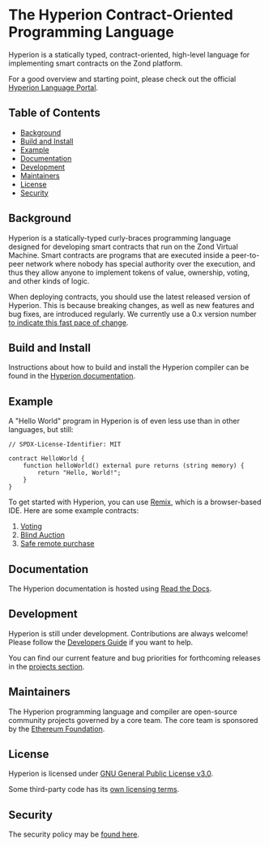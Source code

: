 # The Hyperion Contract-Oriented Programming Language

Hyperion is a statically typed, contract-oriented, high-level language for implementing smart contracts on the Zond platform.

For a good overview and starting point, please check out the official [Hyperion Language Portal](https://soliditylang.org).

## Table of Contents

- [Background](#background)
- [Build and Install](#build-and-install)
- [Example](#example)
- [Documentation](#documentation)
- [Development](#development)
- [Maintainers](#maintainers)
- [License](#license)
- [Security](#security)

## Background

Hyperion is a statically-typed curly-braces programming language designed for developing smart contracts
that run on the Zond Virtual Machine. Smart contracts are programs that are executed inside a peer-to-peer
network where nobody has special authority over the execution, and thus they allow anyone to implement tokens of value,
ownership, voting, and other kinds of logic.

When deploying contracts, you should use the latest released version of
Hyperion. This is because breaking changes, as well as new features and bug fixes, are
introduced regularly. We currently use a 0.x version
number [to indicate this fast pace of change](https://semver.org/#spec-item-4).

## Build and Install

Instructions about how to build and install the Hyperion compiler can be
found in the [Hyperion documentation](https://docs.soliditylang.org/en/latest/installing-hyperion.html#building-from-source).


## Example

A "Hello World" program in Hyperion is of even less use than in other languages, but still:

```hyperion
// SPDX-License-Identifier: MIT

contract HelloWorld {
    function helloWorld() external pure returns (string memory) {
        return "Hello, World!";
    }
}
```

To get started with Hyperion, you can use [Remix](https://remix.ethereum.org/), which is a
browser-based IDE. Here are some example contracts:

1. [Voting](https://docs.soliditylang.org/en/latest/solidity-by-example.html#voting)
2. [Blind Auction](https://docs.soliditylang.org/en/latest/solidity-by-example.html#blind-auction)
3. [Safe remote purchase](https://docs.soliditylang.org/en/latest/solidity-by-example.html#safe-remote-purchase)

## Documentation

The Hyperion documentation is hosted using [Read the Docs](https://docs.soliditylang.org).

## Development

Hyperion is still under development. Contributions are always welcome!
Please follow the
[Developers Guide](https://docs.soliditylang.org/en/latest/contributing.html)
if you want to help.

You can find our current feature and bug priorities for forthcoming
releases in the [projects section](https://github.com/theQRL/hyperion/projects).

## Maintainers
The Hyperion programming language and compiler are open-source community projects governed by a core team.
The core team is sponsored by the [Ethereum Foundation](https://ethereum.foundation/).

## License
Hyperion is licensed under [GNU General Public License v3.0](LICENSE.txt).

Some third-party code has its [own licensing terms](cmake/templates/license.h.in).

## Security

The security policy may be [found here](SECURITY.md).
